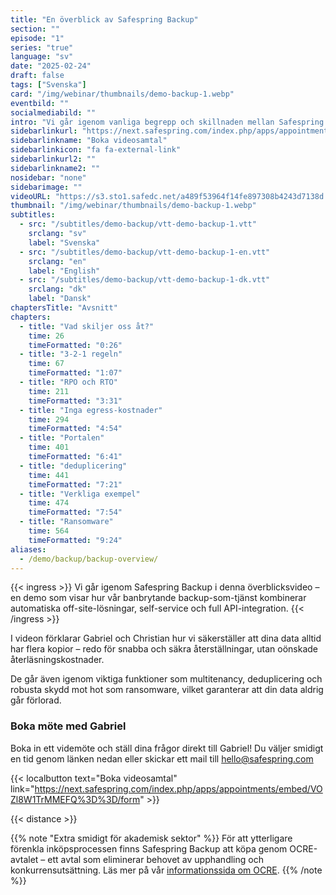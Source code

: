 ```yaml
---
title: "En överblick av Safespring Backup"
section: ""
episode: "1"
series: "true"
language: "sv"
date: "2025-02-24"
draft: false
tags: ["Svenska"]
card: "/img/webinar/thumbnails/demo-backup-1.webp"
eventbild: ""
socialmediabild: ""
intro: "Vi går igenom vanliga begrepp och skillnaden mellan Safespring Backup och andra backupsystem."
sidebarlinkurl: "https://next.safespring.com/index.php/apps/appointments/embed/VOZl8W1TrMMEFQ%3D%3D/form"
sidebarlinkname: "Boka videosamtal"
sidebarlinkicon: "fa fa-external-link"
sidebarlinkurl2: ""
sidebarlinkname2: ""
nosidebar: "none"
sidebarimage: ""
videoURL: "https://s3.sto1.safedc.net/a489f53964f14fe897308b4243d7138d:processedvideos/demo-backup-1/master.m3u8"
thumbnail: "/img/webinar/thumbnails/demo-backup-1.webp"
subtitles:
  - src: "/subtitles/demo-backup/vtt-demo-backup-1.vtt"
    srclang: "sv"
    label: "Svenska"
  - src: "/subtitles/demo-backup/vtt-demo-backup-1-en.vtt"
    srclang: "en"
    label: "English"
  - src: "/subtitles/demo-backup/vtt-demo-backup-1-dk.vtt"
    srclang: "dk"
    label: "Dansk"
chaptersTitle: "Avsnitt"
chapters:
  - title: "Vad skiljer oss åt?"
    time: 26
    timeFormatted: "0:26"
  - title: "3-2-1 regeln"
    time: 67
    timeFormatted: "1:07"
  - title: "RPO och RTO"
    time: 211
    timeFormatted: "3:31"
  - title: "Inga egress-kostnader"
    time: 294
    timeFormatted: "4:54"
  - title: "Portalen"
    time: 401
    timeFormatted: "6:41"
  - title: "deduplicering"
    time: 441
    timeFormatted: "7:21"
  - title: "Verkliga exempel"
    time: 474
    timeFormatted: "7:54"
  - title: "Ransomware"
    time: 564
    timeFormatted: "9:24"
aliases:
  - /demo/backup/backup-overview/
---
```


{{< ingress >}}
Vi går igenom Safespring Backup i denna överblicksvideo – en demo som visar hur vår banbrytande backup-som-tjänst kombinerar automatiska off-site-lösningar, self-service och full API-integration.
{{< /ingress >}}

I videon förklarar Gabriel och Christian hur vi säkerställer att dina data alltid har flera kopior – redo för snabba och säkra återställningar, utan oönskade återläsningskostnader.

De går även igenom viktiga funktioner som multitenancy, deduplicering och robusta skydd mot hot som ransomware, vilket garanterar att din data aldrig går förlorad.

### Boka möte med Gabriel

Boka in ett videmöte och ställ dina frågor direkt till Gabriel! Du väljer smidigt en tid genom länken nedan eller skickar ett mail till hello@safespring.com

{{< localbutton text="Boka videosamtal" link="https://next.safespring.com/index.php/apps/appointments/embed/VOZl8W1TrMMEFQ%3D%3D/form" >}}

{{< distance >}}

{{% note "Extra smidigt för akademisk sektor" %}}
För att ytterligare förenkla inköpsprocessen finns Safespring Backup att köpa genom OCRE-avtalet – ett avtal som eliminerar behovet av upphandling och konkurrensutsättning. Läs mer på vår [informationssida om OCRE](/branscher/utbildning-forskning/).
{{% /note %}}
